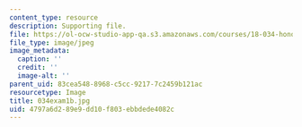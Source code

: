 ```yaml
---
content_type: resource
description: Supporting file.
file: https://ol-ocw-studio-app-qa.s3.amazonaws.com/courses/18-034-honors-differential-equations-spring-2004/4797a6d289e9dd10f803ebbdede4082c_034exam1b.jpg
file_type: image/jpeg
image_metadata:
  caption: ''
  credit: ''
  image-alt: ''
parent_uid: 83cea548-8968-c5cc-9217-7c2459b121ac
resourcetype: Image
title: 034exam1b.jpg
uid: 4797a6d2-89e9-dd10-f803-ebbdede4082c
---
```

